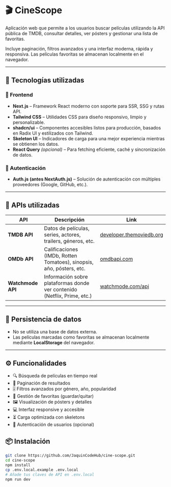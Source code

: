 # 🎬 CineScope

Aplicación web que permite a los usuarios buscar películas utilizando la API pública de TMDB, consultar detalles, ver pósters y gestionar una lista de favoritas.

Incluye paginación, filtros avanzados y una interfaz moderna, rápida y responsiva. Las películas favoritas se almacenan localmente en el navegador.

---

## 🚀 Tecnologías utilizadas

### 🔧 Frontend

- **Next.js** – Framework React moderno con soporte para SSR, SSG y rutas API.
- **Tailwind CSS** – Utilidades CSS para diseño responsivo, limpio y personalizable.
- **shadcn/ui** – Componentes accesibles listos para producción, basados en Radix UI y estilizados con Tailwind.
- **Skeleton UI** – Indicadores de carga para una mejor experiencia mientras se obtienen los datos.
- **React Query** *(opcional)* – Para fetching eficiente, caché y sincronización de datos.

### 🔐 Autenticación

- **Auth.js (antes NextAuth.js)** – Solución de autenticación con múltiples proveedores (Google, GitHub, etc.).

---

## 🎥 APIs utilizadas

| API            | Descripción                                                                 | Link                                  |
|----------------|-----------------------------------------------------------------------------|---------------------------------------|
| **TMDB API**   | Datos de películas, series, actores, trailers, géneros, etc.                | [developer.themoviedb.org](https://developer.themoviedb.org) |
| **OMDb API**   | Calificaciones (IMDb, Rotten Tomatoes), sinopsis, año, pósters, etc.        | [omdbapi.com](http://www.omdbapi.com) |
| **Watchmode API** | Información sobre plataformas donde ver contenido (Netflix, Prime, etc.) | [watchmode.com/api](https://watchmode.com/api) |

---

## 💾 Persistencia de datos

- No se utiliza una base de datos externa.
- Las películas marcadas como favoritas se almacenan localmente mediante **LocalStorage** del navegador.

---

## ⚙️ Funcionalidades

- 🔍 Búsqueda de películas en tiempo real
- 📄 Paginación de resultados
- 🎚️ Filtros avanzados por género, año, popularidad
- 🌟 Gestión de favoritas (guardar/quitar)
- 🖼️ Visualización de pósters y detalles
- 💻 Interfaz responsive y accesible
- ⏳ Carga optimizada con skeletons
- 🔐 Autenticación de usuarios (opcional)

## 📦 Instalación

```bash
git clone https://github.com/JaquinCodeHub/cine-scope.git
cd cine-scope
npm install
cp .env.local.example .env.local
# Añade tus claves de API en .env.local
npm run dev